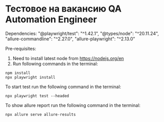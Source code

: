# Тестовое на вакансию QA Automation Engineer

Dependencies: 
"@playwright/test": "^1.42.1",
"@types/node": "^20.11.24",
"allure-commandline": "^2.27.0",
"allure-playwright": "^2.13.0"

Pre-requisites: 
1. Need to install latest node from https://nodejs.org/en
2. Run following commands in the terminal: 
```
npm install
npx playwright install
```
To start test run the following command in the terminal:
```
npx playwright test --headed
```
To show allure report run the following command in the terminal: 
```
npx allure serve allure-results
```